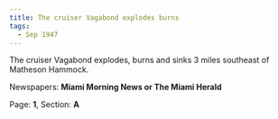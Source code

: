 ```yaml
---  
title: The cruiser Vagabond explodes burns  
tags:  
  - Sep 1947  
---  
```

  
The cruiser Vagabond explodes, burns and sinks 3 miles southeast of Matheson Hammock.  
  
Newspapers: **Miami Morning News or The Miami Herald**  
  
Page: **1**, Section: **A** 
